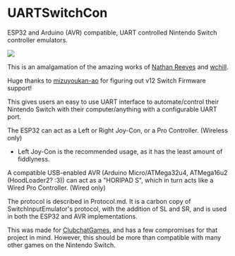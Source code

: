 # UARTSwitchCon
ESP32 and Arduino (AVR) compatible, UART controlled Nintendo Switch controller emulators.

![](https://i.imgur.com/HjPuPFi.png)

This is an amalgamation of the amazing works of [Nathan Reeves](https://github.com/NathanReeves/BlueCubeMod) and [wchill](https://github.com/wchill/SwitchInputEmulator).

Huge thanks to [mizuyoukan-ao](https://github.com/mizuyoukanao) for figuring out v12 Switch Firmware support!

This gives users an easy to use UART interface to automate/control their Nintendo Switch with their computer/anything with a configurable UART port.

The ESP32 can act as a Left or Right Joy-Con, or a Pro Controller. (Wireless only)

- Left Joy-Con is the recommended usage, as it has the least amount of fiddlyness.

A compatible USB-enabled AVR (Arduino Micro/ATMega32u4, ATMega16u2 (HoodLoader2? :3)) can act as a "HORIPAD S", which in turn acts like a Wired Pro Controller. (Wired only)

The protocol is described in Protocol.md. It is a carbon copy of SwitchInputEmulator's protocol, with the addition of SL and SR, and is used in both the ESP32 and AVR implementations. 

This was made for [ClubchatGames](https://github.com/nullstalgia/ClubchatGames), and has a few compromises for that project in mind. However, this should be more than compatible with many other games on the Nintendo Switch.
